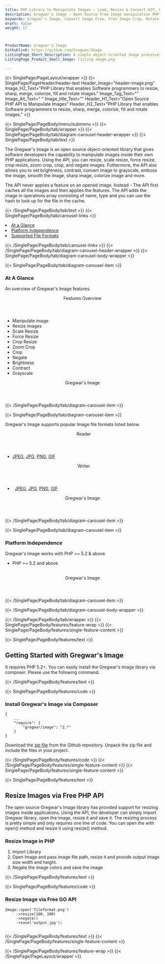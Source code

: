 ```yaml
---
title: PHP Library to Manipulate Images – Load, Resize & Convert GIF, PNG, JPEG
description: Gregwar's Image - Open Source free image manipulation PHP library allows programmers to load, crop, negate, sharp, merge colorize, fill and rotate images
keywords: Gregwar's Image, Convert Image Free, Free Image Crop, Rotate Image, Free Image API, Rotate Image, image processing, PHP images, image processing library, PHP PNG API, PHP JPG, PHP image API, PHP Image creation, Modify images, Image filtering API, PHP  fade image , image filtering  API, image animation, 3d image  rendering, plasma effect, PHP Image, Display images, Transform images in PHP
draft: false
weight: 17



ProductName: Gregwar's Image
Githublink: https://github.com/Gregwar/Image
ListingPage_Short_Description: A simple object-oriented image processesing and cahing API.
ListingPage_Product_Small_Image: listing-image.png 

---
```


{{< SinglePage/PageLayout/wrapper >}}
{{< SinglePage/PageHeader/header-text
Header_Image="header-image.png"
Image_H2_Text="PHP Library that enables Software programmers to resize, sharp, merge, colorize, fill and rotate images."
Image_Tag_Text=""
Image_Alt_Text=" "
Image_title_Text=""
Header_H1_Text="Open Source PHP API to Manipulate Images"
Header_H2_Text="PHP Library that enables Software programmers to resize, sharp, merge, colorize, fill and rotate images." >}}

{{< SinglePage/PageBody/menu/submenu >}}
{{< SinglePage/PageBody/tab/wrapper >}}
{{< SinglePage/PageBody/tab/diagram-carousel-header-wrapper >}}
{{< SinglePage/PageBody/tab/text >}}



<p>The Gregwar's Image is an open source object-oriented library that gives software developers the capability to manipulate images inside their own PHP applications. Using the API, you can resize, scale resize, force resize, crop resize, zoom crop, crop, and negate images. Futhermore, the API also allows you to set brightness, contrast, convert image to grayscale, emboss the image, smooth the image, sharp image, colorize image and more.</p>

<p>The API never applies a feature on an opened image. Instead - The API first caches all the images and then applies the features. The API adds the image in operations array consisting of name, type and you can use the hash to look up for the file in the cache.</p>


{{< /SinglePage/PageBody/tab/text >}}
{{< SinglePage/PageBody/tab/carousel-links >}}

<li data-target="#diagramcarousel" data-slide-to="0"><a href="#">At a Glance</a></li>
<li data-target="#diagramcarousel" data-slide-to="2"><a href="#">Platform Independence</a></li>
<li data-target="#diagramcarousel" data-slide-to="1"><a class="activetab" href="#">Supported File Formats</a></li>


{{< /SinglePage/PageBody/tab/carousel-links >}}
{{< /SinglePage/PageBody/tab/diagram-carousel-header-wrapper >}}
{{< SinglePage/PageBody/tab/diagram-carousel-body-wrapper >}}

{{< SinglePage/PageBody/tab/diagram-carousel-item >}}
<h3>At A Glance</h3>
<p>An overview of Gregwar's Image features.</p>
<div class="diagram1 d1-poi">
<div class="d1-row">
<div class="d1-col d1-right"><header>Features Overview</header>
<ul>
<li>Manipulate image</li>
<li>Resize images</li>
<li>Scale Resize</li>
<li>Force Resize</li>
<li>Crop Resize</li>
<li>Zoom Crop</li>
<li>Crop</li>
<li>Negate</li>
<li>Brightness</li>
<li>Contract</li>
<li>Grayscale</li>
</ul>
</div>
</div>
<div class="d1-logo" style="border: none;"><header>Gregwar's Image</header><footer><small></small></footer></div>
<!--/logo--></div>
<!--/diagram1-->
{{< /SinglePage/PageBody/tab/diagram-carousel-item >}}

{{< SinglePage/PageBody/tab/diagram-carousel-item >}}
<p>Gregwar's Image supports popular Image file formats listed below.</p>
<div class="diagram1 d2  d1-poi">
<div class="d1-row">
<div class="d1-col d1-left"><header><i class="fa fa-arrows-v "> </i> Reader</header>
<ul>
<li>
<a href="https://docs.fileformat.com/image/jpeg/">JPEG</a>, 
<a href="https://docs.fileformat.com/image/jpg/">JPG</a>,
<a href="https://docs.fileformat.com/image/png/">PNG</a>, 
<a href="https://docs.fileformat.com/image/gif/">GIF</a>
</li>
</ul>
</div>
<!--/left-->
<div class="d1-col d1-right"><header><i class="fa  fa-long-arrow-down"> </i> Writer</header>
<ul>
<li> 
<a href="https://docs.fileformat.com/image/jpeg/">JPEG</a>, 
<a href="https://docs.fileformat.com/image/jpg/">JPG</a>,
<a href="https://docs.fileformat.com/image/png/">PNG</a>, 
<a href="https://docs.fileformat.com/image/gif/">GIF</a>
</ul>
</div>
<!--/right--></div>
<!--/row-->
<div class="d1-logo" style="border: none;"><header>Gregwar's Image</header><footer><small></small></footer></div>
<!--/logo--></div>
<!--/diagram2-->
{{< /SinglePage/PageBody/tab/diagram-carousel-item >}}

{{< SinglePage/PageBody/tab/diagram-carousel-item >}}
<h3>Platform Independence</h3>
<p>Gregwar's Image works with PHP &gt;= 5.2 & above</p>
<div class="diagram1 d1-poi">
<div class="d1-row">
<div class="d1-col d1-right">
<ul>
<li>PHP &gt;= 5.2 and above</li>
</ul>
<!--/right--></div>
<!--/left-->
<div class="d1-col d1-right"> </div>
<!--/right--></div>
<!--/row-->
<div class="d1-logo" style="border: none;"><header>Gregwar's Image</header><footer><small></small></footer></div>
<!--/logo--></div>
<!--/diagram2 -->
{{< /SinglePage/PageBody/tab/diagram-carousel-item >}}

{{< /SinglePage/PageBody/tab/diagram-carousel-body-wrapper >}}

{{< /SinglePage/PageBody/tab/wrapper >}}
{{< SinglePage/PageBody/features/feature-wrap >}}
{{< SinglePage/PageBody/features/single-feature-content >}}

{{< SinglePage/PageBody/features/text >}}
<h2 class="h2title">Getting Started with Gregwar's Image</h2>
<p>It requires PHP 5.2+. You can easily install the Gregwar's Image library via composer. Please use the following command.</p>
{{< /SinglePage/PageBody/features/text >}}

{{< SinglePage/PageBody/features/code >}}
<h3><strong>Install Gregwar's Image via Composer</strong></h3>
<pre><code class="html">{
    ...
    "require": {
        "gregwar/image": "2.*"
    }
}</code></pre>

<p>Download the <a href="https://github.com/Gregwar/Image/archive/refs/heads/master.zip">zip file</a> from the Github repository. Unpack the zip file and include the files in your project.</p>

{{< /SinglePage/PageBody/features/code >}}
{{< /SinglePage/PageBody/features/single-feature-content >}}
{{< SinglePage/PageBody/features/single-feature-content >}}

{{< SinglePage/PageBody/features/text >}}
<h2 class="h2title">Resize Images via Free PHP API</h2>
<p>The open source Gregwar's Image library has provided support for resizing images inside applications. Using the API, the developer can simply import Gregwar library, open the image, resize it and save it. The resizing process is pretty simple and only requires one line of code. You can open the with open() method and resize it using resize() method.</p>
<h3>Resize Image in PHP</h3>
<ol>
<li>Import Library</li>
<li>Open Image and pass image file path, resize it and provide output image size width and height.</li>
<li>Negate the image colors and save the image</li>
</ol>
{{< /SinglePage/PageBody/features/text >}}

{{< SinglePage/PageBody/features/code >}}
<h3>Resize Image  via Free GO API</h3>
<pre><code class="php">Image::open('fileformat.png')
     ->resize(100, 100)
     ->negate()
     ->save('output.jpg');
     </code></pre>

{{< /SinglePage/PageBody/features/text >}}
{{< /SinglePage/PageBody/features/single-feature-content >}}

{{< /SinglePage/PageBody/features/feature-wrap >}}
{{< /SinglePage/PageLayout/wrapper >}}
